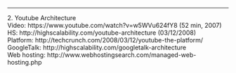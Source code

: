 <hr>
2. Youtube Architecture
<br>Video: https://www.youtube.com/watch?v=w5WVu624fY8 (52 min, 2007)
<br>HS: http://highscalability.com/youtube-architecture (03/12/2008)
<br>Platform: http://techcrunch.com/2008/03/12/youtube-the-platform/
<br>GoogleTalk: http://highscalability.com/googletalk-architecture
<br>Web hosting: http://www.webhostingsearch.com/managed-web-hosting.php
